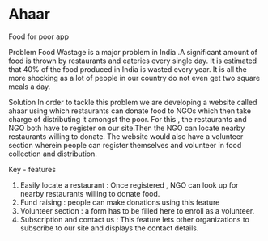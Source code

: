 # Ahaar
Food for poor app

Problem
Food Wastage is a major problem in India .A significant amount of food is thrown by restaurants and eateries every single day. It is estimated that 40% of the food produced in India is wasted every year. It is all the more shocking as a lot of people in our country do not even get two square meals a day.

Solution
In order to tackle this problem we are developing a website called ahaar using which restaurants can donate food to NGOs which then take charge of distributing it amongst the poor. For this , the restaurants and NGO both have to register on our site.Then the NGO can locate nearby restaurants willing to donate. The website would also have a volunteer section wherein people can register themselves and volunteer in food collection and distribution.


Key - features
1) Easily locate a restaurant : Once registered , NGO can look up for nearby restaurants willing to donate food.
2) Fund raising : people can make donations using this feature
3) Volunteer section : a form has to be filled here  to enroll as a volunteer.
4) Subscription and contact us : This feature lets other organizations to subscribe to our site and displays the contact details.





